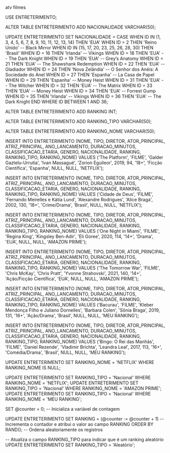 atv filmes

USE ENTRETERIMENTO;


ALTER TABLE ENTRETERIMENTO
ADD NACIONALIDADE VARCHAR(50);


UPDATE ENTRETERIMENTO 
SET NACIONALIDADE = 
    CASE 
        WHEN ID IN (1, 3, 4, 5, 6, 7, 8, 9, 10, 11, 12, 13, 14) THEN 'EUA'
        WHEN ID = 2 THEN 'Reino Unido' -- Black Mirror
        WHEN ID IN (15, 17, 20, 23, 25, 26, 28, 30) THEN 'Brasil'
        WHEN ID = 16 THEN 'Irlanda' -- Vikings
        WHEN ID = 18 THEN 'EUA' -- The Dark Knight
        WHEN ID = 19 THEN 'EUA' -- Grey’s Anatomy
        WHEN ID = 21 THEN 'EUA' -- The Shawshank Redemption
        WHEN ID = 22 THEN 'EUA' -- Gladiador
        WHEN ID = 24 THEN 'Nova Zelândia' -- O Senhor dos Anéis: A Sociedade do Anel
        WHEN ID = 27 THEN 'Espanha' -- La Casa de Papel
        WHEN ID = 29 THEN 'Espanha' -- Money Heist
        WHEN ID = 31 THEN 'EUA' -- The Witcher
        WHEN ID = 32 THEN 'EUA' -- The Matrix
        WHEN ID = 33 THEN 'EUA' -- Money Heist
        WHEN ID = 34 THEN 'EUA' -- Forrest Gump
        WHEN ID = 35 THEN 'Irlanda' -- Vikings
        WHEN ID = 36 THEN 'EUA' -- The Dark Knight
    END
WHERE 
    ID BETWEEN 1 AND 36;

ALTER TABLE ENTRETERIMENTO
ADD RANKING INT;


ALTER TABLE ENTRETERIMENTO
ADD RANKING_TIPO VARCHAR(50);


ALTER TABLE ENTRETERIMENTO
ADD RANKING_NOME VARCHAR(50);


INSERT INTO ENTRETERIMENTO (NOME, TIPO, DIRETOR, ATOR_PRINCIPAL, ATRIZ_PRINCIPAL, ANO_LANCAMENTO, DURACAO_MINUTOS, CLASSIFICACAO_ETARIA, GENERO, NACIONALIDADE, RANKING, RANKING_TIPO, RANKING_NOME) 
VALUES ('The Platform', 'FILME', 'Galder Gaztelu-Urrutia', 'Ivan Massagué', 'Zorion Eguileor', 2019, 94, '18+', 'Ficção Científica', 'Espanha', NULL, NULL, 'NETFLIX');

INSERT INTO ENTRETERIMENTO (NOME, TIPO, DIRETOR, ATOR_PRINCIPAL, ATRIZ_PRINCIPAL, ANO_LANCAMENTO, DURACAO_MINUTOS, CLASSIFICACAO_ETARIA, GENERO, NACIONALIDADE, RANKING, RANKING_TIPO, RANKING_NOME) 
VALUES ('Cidade de Deus', 'FILME', 'Fernando Meirelles e Kátia Lund', 'Alexandre Rodrigues', 'Alice Braga', 2002, 130, '18+', 'Crime/Drama', 'Brasil', NULL, NULL, 'NETFLIX');


INSERT INTO ENTRETERIMENTO (NOME, TIPO, DIRETOR, ATOR_PRINCIPAL, ATRIZ_PRINCIPAL, ANO_LANCAMENTO, DURACAO_MINUTOS, CLASSIFICACAO_ETARIA, GENERO, NACIONALIDADE, RANKING, RANKING_TIPO, RANKING_NOME) 
VALUES ('One Night in Miami', 'FILME', 'Regina King', 'Kingsley Ben-Adir', 'Eli Goree', 2020, 114, '14+', 'Drama', 'EUA', NULL, NULL, 'AMAZON PRIME');

INSERT INTO ENTRETERIMENTO (NOME, TIPO, DIRETOR, ATOR_PRINCIPAL, ATRIZ_PRINCIPAL, ANO_LANCAMENTO, DURACAO_MINUTOS, CLASSIFICACAO_ETARIA, GENERO, NACIONALIDADE, RANKING, RANKING_TIPO, RANKING_NOME) 
VALUES ('The Tomorrow War', 'FILME', 'Chris McKay', 'Chris Pratt', 'Yvonne Strahovski', 2021, 140, '14+', 'Ação/Ficção Científica', 'EUA', NULL, NULL, 'AMAZON PRIME');


INSERT INTO ENTRETERIMENTO (NOME, TIPO, DIRETOR, ATOR_PRINCIPAL, ATRIZ_PRINCIPAL, ANO_LANCAMENTO, DURACAO_MINUTOS, CLASSIFICACAO_ETARIA, GENERO, NACIONALIDADE, RANKING, RANKING_TIPO, RANKING_NOME) 
VALUES ('Bacurau', 'FILME', 'Kleber Mendonça Filho e Juliano Dornelles', 'Barbara Colen', 'Sônia Braga', 2019, 131, '16+', 'Ação/Drama', 'Brasil', NULL, NULL, 'MEU RANKING');

INSERT INTO ENTRETERIMENTO (NOME, TIPO, DIRETOR, ATOR_PRINCIPAL, ATRIZ_PRINCIPAL, ANO_LANCAMENTO, DURACAO_MINUTOS, CLASSIFICACAO_ETARIA, GENERO, NACIONALIDADE, RANKING, RANKING_TIPO, RANKING_NOME) 
VALUES ('Bingo: O Rei das Manhãs', 'FILME', 'Daniel Rezende', 'Vladimir Brichta', 'Leandra Leal', 2017, 113, '16+', 'Comédia/Drama', 'Brasil', NULL, NULL, 'MEU RANKING');


UPDATE ENTRETERIMENTO SET RANKING_NOME = 'NETFLIX' WHERE RANKING_NOME IS NULL;

UPDATE ENTRETERIMENTO SET RANKING_TIPO = 'Nacional' WHERE RANKING_NOME = 'NETFLIX';
UPDATE ENTRETERIMENTO SET RANKING_TIPO = 'Nacional' WHERE RANKING_NOME = 'AMAZON PRIME';
UPDATE ENTRETERIMENTO SET RANKING_TIPO = 'Nacional' WHERE RANKING_NOME = 'MEU RANKING';


SET @counter = 0; -- Inicializa a variável de contagem

UPDATE ENTRETERIMENTO
SET RANKING = (@counter := @counter + 1) -- Incrementa o contador e atribui o valor ao campo RANKING
ORDER BY RAND(); -- Ordena aleatoriamente os registros

-- Atualiza o campo RANKING_TIPO para indicar que é um ranking aleatório
UPDATE ENTRETERIMENTO
SET RANKING_TIPO = 'Aleatório';

